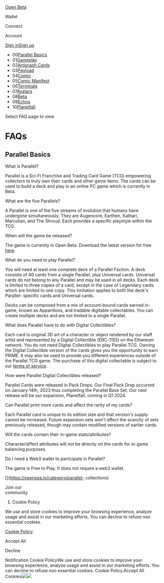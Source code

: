 [](/)[](/)

[](/)[](/)

[Open Beta](/download)

Wallet

Connect

Account

[Sign in](/login)[Sign up](/signup)

  * 00[Parallel Basics](/faq)
  * 01[Gameplay](/faq/gameplay)
  * 02[Artigraph Cards](/faq/artigraph)
  * 03[Payload](/faq/payload)
  * 04[Comic](/faq/comic)
  * 05[Comic Manifest](/faq/comic-manifest)
  * 06[Terminals](/faq/terminals)
  * 07[Avatars](/faq/avatars)
  * 08[Beta](/faq/beta)
  * 09[Echos](/faq/echos)
  * 10[Planetfall](/faq/planetfall)

Select FAQ page to view

# FAQs

## Parallel Basics

What is Parallel?

Parallel is a Sci-Fi Franchise and Trading Card Game (TCG) empowering
collectors to truly own their cards and other game items. The cards can be
used to build a deck and play in an online PC game which is currently in Beta.

What are the five Parallels?

A Parallel is one of the five streams of evolution that humans have undergone
simultaneously. They are Augencore, Earthen, Kathari, Marcolian, and The
Shroud. Each provides a specific playstyle within the TCG.

When will the game be released?

The game is currently in Open Beta. Download the latest version for free
[here](https://parallel.life/download).

What do you need to play Parallel?

You will need at least one complete deck of a Parallel Faction. A deck
consists of 40 cards from a single Parallel, plus Universal cards. Universal
cards do not belong to any Parallel and may be used in all decks. Each deck is
limited to three copies of a card, except in the case of Legendary cards which
are limited to one copy. This limitation applies to both the deck's Parallel-
specific cards and Universal cards.

Decks can be composed from a mix of account-bound cards earned in-game, known
as Apparitions, and tradable digitable collectables. You can create multiple
decks and are not limited to a single Parallel.

What does Parallel have to do with Digital Collectibles?

Each card is original 3D art of a character or object rendered by our staff
artist and represented by a Digital Collectible (ERC-1155) on the Ethereum
network. You do not need Digital Collectibles to play Parallel TCG. Owning the
Digital Collectible version of the cards gives you the opportunity to earn
PRIME. It may also be used to provide you different experiences outside of the
Parallel TCG game. The purchase of this digital collectable is subject to our
[terms of service](/terms-of-use).

How were Parallel Digital Collectibles released?

Parallel Cards were released in Pack Drops. Our Final Pack Drop occurred on
January 14th, 2023 thus completing the Parallel Base Set. Our next release
will be our expansion, Planetfall, coming in Q1 2024.

Can Parallel print more cards and affect the rarity of my cards?

Each Parallel card is unique to its edition size and that version's supply
cannot be increased. Future expansion sets won't affect the scarcity of sets
previously released, though may contain modified versions of earlier cards.

Will the cards contain their in-game stats/attributes?

Character/affect attributes will not be directly on the cards for in-game
balancing purposes.

Do I need a Web3 wallet to participate in Parallel?

The game is Free to Play. It does not require a web3 wallet.

[](https://twitter.com/ParallelTCG)[](https://discord.com/invite/paralleltcg)[](https://opensea.io/category/parallel-
collections)

Join our  
community

  1. Cookie Policy

We use and store cookies to improve your browsing experience, analyze usage
and assist in our marketing efforts. You can decline to refuse non essential
cookies.

[Cookie Policy](/privacy-policy).

Accept All

Decline

Notification Cookie PolicyWe use and store cookies to improve your browsing
experience, analyze usage and assist in our marketing efforts. You can decline
to refuse non essential cookies. Cookie Policy.Accept All
Cookies![](https://t.co/1/i/adsct?bci=4&eci=3&event=%7B%7D&event_id=872b303e-1aaa-4a4d-9b5e-d69b80980a42&integration=advertiser&p_id=Twitter&p_user_id=0&pl_id=c9185253-726b-4489-b2fe-489c291a2db2&tw_document_href=https%3A%2F%2Fparallel.life%2Ffaq&tw_iframe_status=0&txn_id=okqpa&type=javascript&version=2.3.30)![](https://analytics.twitter.com/1/i/adsct?bci=4&eci=3&event=%7B%7D&event_id=872b303e-1aaa-4a4d-9b5e-d69b80980a42&integration=advertiser&p_id=Twitter&p_user_id=0&pl_id=c9185253-726b-4489-b2fe-489c291a2db2&tw_document_href=https%3A%2F%2Fparallel.life%2Ffaq&tw_iframe_status=0&txn_id=okqpa&type=javascript&version=2.3.30)

